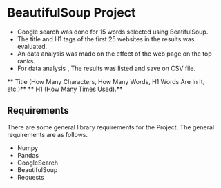 # BeautifulSoup Project

* Google search was done for 15 words selected using BeatifulSoup.
* The title and H1 tags of the first 25 websites in the results was evaluated.
* An data analysis was made on the effect of the web page on the top ranks. 
* For data analysis , The results was listed and save on CSV file.

** Title (How Many Characters, How Many Words, H1 Words Are In It, etc.)**
** H1 (How Many Times Used).**

## Requirements

There are some general library requirements for the Project. The general requirements are as follows.

*	Numpy
*	Pandas
*	GoogleSearch
*	BeautifulSoup
*	Requests

